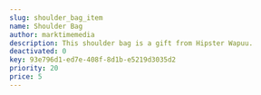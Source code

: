 ```yaml
---
slug: shoulder_bag_item
name: Shoulder Bag
author: marktimemedia
description: This shoulder bag is a gift from Hipster Wapuu.
deactivated: 0
key: 93e796d1-ed7e-408f-8d1b-e5219d3035d2
priority: 20
price: 5
---
```

